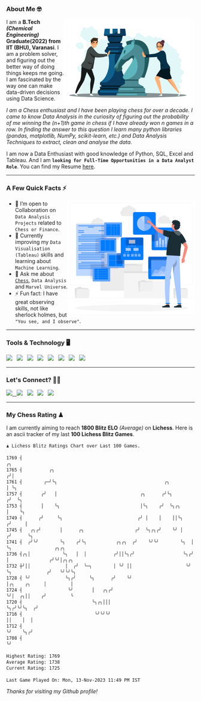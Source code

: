 ### About Me 🤓
<img align="right" alt="Coding" width="350" src="https://github.com/Laxman-Lakhan/Laxman-Lakhan/blob/master/Assets/Chess_Vector.jpg">   

I am a **B.Tech** _**(Chemical Engineering)**_ **Graduate(2022) from IIT (BHU), Varanasi**. I am a problem solver, and figuring out the better way of doing things keeps me going. I am fascinated by the way one can make data-driven decisions using Data Science. 

_I am a Chess enthusiast and I have been playing chess for over a decade. I came to know Data Analysis in the curiosity of figuring out the probability of me winning the (n+1)th game in chess if I have already won n games in a row. In finding the answer to this question I learn many python libraries (pandas, matplotlib, NumPy, scikit-learn, etc.) and Data Analysis Techniques to extract, clean and analyse the data._

I am now a Data Enthusiast with good knowledge of Python, SQL, Excel and Tableau. And I am **`looking for Full-Time Opportunities in a Data Analyst Role`**. You can find my Resume
 [here](https://drive.google.com/file/d/1UIOoogRLj5eGQFQBkuvMmTISZVdl2Ok7/view?usp=sharing).


---

### A Few Quick Facts ⚡️
<img align="right" alt="Coding" width="340" src="https://github.com/Laxman-Lakhan/Laxman-Lakhan/blob/master/Assets/Data_Vector.jpg">   

- 🤝 I’m open to Collaboration on `Data Analysis Projects` related to `Chess or Finance`.
- 📖 Currently improving my `Data Visualisation (Tableau)` skills and learning about `Machine Learning`.
- 💬 Ask me about [`Chess`](https://lichess.org/@/YourKingIsInDanger), `Data Analysis` and `Marvel Universe`.
- ⚡️ Fun fact: I have great observing skills, not like sherlock holmes, but `"You see, and I observe"`.

---
### Tools & Technology 🖥

<img src="https://img.shields.io/badge/Python-white?logo=Python&logoColor=ColorName&style=ShieldStyle" /> &nbsp;
<img src="https://img.shields.io/badge/MySQL-white?logo=MySQL&logoColor=ColorName&style=ShieldStyle" /> &nbsp;
<img src="https://img.shields.io/badge/Tableau-white?logo=Tableau&logoColor=ColorName&style=ShieldStyle" /> &nbsp;
<img src="https://img.shields.io/badge/Excel-white?logo=Microsoft+Excel&logoColor=196F3D&style=ShieldStyle" /> &nbsp;
<img src="https://img.shields.io/badge/Jupyter-white?logo=Jupyter&logoColor=ColorName&style=ShieldStyle" /> &nbsp;
<img src="https://img.shields.io/badge/pandas-white?logo=Pandas&logoColor=000080&style=ShieldStyle" /> &nbsp;
<img src="https://img.shields.io/badge/numpy-white?logo=Numpy&logoColor=85C1E9&style=ShieldStyle" /> &nbsp;
<img src="https://img.shields.io/badge/scikit learn-white?logo=Scikit+Learn&logoColor=ColorName&style=ShieldStyle" /> &nbsp;



---

### Let's Connect? 🫳🏻

<a href="mailto:laxmansingh.lakhan@gmail.com"> <img src="https://img.icons8.com/fluent/48/000000/gmail.png" width="3.5%"/> &nbsp;
[<img src="https://img.icons8.com/color/48/000000/linkedin.png" width="3.5%"/>](https://www.linkedin.com/in/laxman-lakhan/)  &nbsp;
[<img src="https://img.icons8.com/fluent/48/000000/facebook-new.png" width="3.5%"/>](https://www.facebook.com/s.laxmanlakhan/)  &nbsp;
[<img src="https://img.icons8.com/fluent/48/000000/instagram-new.png" width="3.5%"/>](https://www.instagram.com/laxman.lakhan/)  &nbsp;
[<img src="https://img.icons8.com/color/48/000000/twitter.png" width="3.5%"/>](https://twitter.com/laxman__lakhan)  &nbsp;

 ---
  
### My Chess Rating ♟
  
I am currently aiming to reach **1800 Blitz ELO** *(Average)* on **Lichess**. Here is an ascii tracker of my last **100 Lichess Blitz Games**.

  ```
  ♟︎ 𝙻𝚒𝚌𝚑𝚎𝚜𝚜 𝙱𝚕𝚒𝚝𝚣 𝚁𝚊𝚝𝚒𝚗𝚐𝚜 𝙲𝚑𝚊𝚛𝚝 𝚘𝚟𝚎𝚛 𝙻𝚊𝚜𝚝 𝟷00 𝙶𝚊𝚖𝚎𝚜.
  
1769 ┤                                                                   ╭╮
1765 ┤          ╭╮                                                      ╭╯│
1761 ┤        ╭─╯╰╮                                        ╭╮           │ ╰╮
1757 ┤       ╭╯   │                               ╭╮      ╭╯╰╮         ╭╯  ╰╮
1753 ┤       │    ╰╮                              │╰╮    ╭╯  ╰╮╭╮      │    ╰╮
1749 ┤      ╭╯     ╰╮                            ╭╯ │    │    ││╰╮    ╭╯     │
1745 ┤   ╭╮╭╯       │      ╭╮                   ╭╯  ╰╮╭╮╭╯    ╰╯ │   ╭╯      ╰╮
1741 ┤  ╭╯╰╯        ╰╮    ╭╯╰╮           ╭╮╭╮  ╭╯    ╰╯╰╯        ╰╮  │        ╰╮                ╭╮╭╮
1736 ┤╭╮│            ╰╮   │  │          ╭╯││╰╮╭╯                  ╰╮╭╯         │               ╭╯╰╯│╭╮╭╮
1732 ┼╯││             │  ╭╯  ╰─╮        │ ╰╯ ││                    ╰╯          ╰╮             ╭╯   ╰╯╰╯╰╮
1728 ┤ ╰╯             ╰╮╭╯     ╰╮      ╭╯    ╰╯                                 │╭╮    ╭╮     │         │
1724 ┤                 ╰╯       │   ╭╮╭╯                                        ╰╯│  ╭╮││    ╭╯         ╰
1720 ┤                          ╰╮╭╮│││                                           ╰╮╭╯╰╯╰╮  ╭╯
1716 ┤                           ╰╯╰╯╰╯                                            ││    │  │
1712 ┤                                                                             ╰╯    ╰╮╭╯
1708 ┤                                                                                    ╰╯ 

Highest Rating: 1769
Average Rating: 1738
Current Rating: 1725 

Last Game Played On: Mon, 13-Nov-2023 11:49 PM IST
  ```
  
  
*Thanks for visiting my Github profile!*

